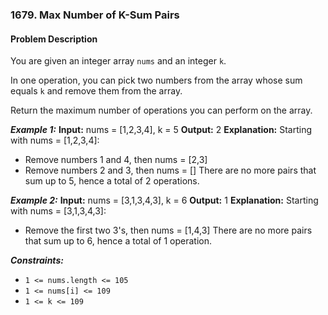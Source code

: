 ### 1679. Max Number of K-Sum Pairs

#### Problem Description

You are given an integer array `nums` and an integer `k`.

In one operation, you can pick two numbers from the array whose sum equals `k` and remove them from the array.

Return the maximum number of operations you can perform on the array.

***Example 1:*** 
**Input:**  nums = [1,2,3,4], k = 5
**Output:**  2
**Explanation:** Starting with nums = [1,2,3,4]:
- Remove numbers 1 and 4, then nums = [2,3]
- Remove numbers 2 and 3, then nums = []
There are no more pairs that sum up to 5, hence a total of 2 operations.

***Example 2:*** 
**Input:**  nums = [3,1,3,4,3], k = 6
**Output:**  1
**Explanation:** Starting with nums = [3,1,3,4,3]:
- Remove the first two 3's, then nums = [1,4,3]
There are no more pairs that sum up to 6, hence a total of 1 operation.
 
***Constraints:*** 
- `1 <= nums.length <= 105`
- `1 <= nums[i] <= 109`
- `1 <= k <= 109`